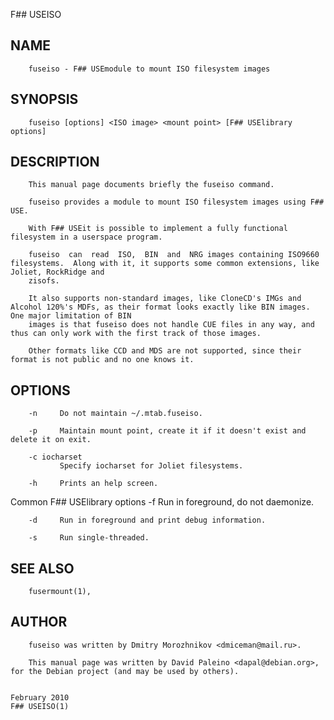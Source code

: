   F## USEISO
 
## NAME
        fuseiso - F## USEmodule to mount ISO filesystem images
 
## SYNOPSIS
        fuseiso [options] <ISO image> <mount point> [F## USElibrary options]
 
## DESCRIPTION
        This manual page documents briefly the fuseiso command.
 
        fuseiso provides a module to mount ISO filesystem images using F## USE.
 
        With F## USEit is possible to implement a fully functional filesystem in a userspace program.
 
        fuseiso  can  read  ISO,  BIN  and  NRG images containing ISO9660 filesystems.  Along with it, it supports some common extensions, like Joliet, RockRidge and
        zisofs.
 
        It also supports non-standard images, like CloneCD's IMGs and Alcohol 120%'s MDFs, as their format looks exactly like BIN images. One major limitation of BIN
        images is that fuseiso does not handle CUE files in any way, and thus can only work with the first track of those images.
 
        Other formats like CCD and MDS are not supported, since their format is not public and no one knows it.
 
## OPTIONS
        -n     Do not maintain ~/.mtab.fuseiso.
 
        -p     Maintain mount point, create it if it doesn't exist and delete it on exit.
 
        -c iocharset
               Specify iocharset for Joliet filesystems.
 
        -h     Prints an help screen.
 
 Common F## USElibrary options
        -f     Run in foreground, do not daemonize.
 
        -d     Run in foreground and print debug information.
 
        -s     Run single-threaded.
 
## SEE ALSO
        fusermount(1),
 
## AUTHOR
        fuseiso was written by Dmitry Morozhnikov <dmiceman@mail.ru>.
 
        This manual page was written by David Paleino <dapal@debian.org>, for the Debian project (and may be used by others).
 
                                                                             February 2010                                                                 F## USEISO(1)
